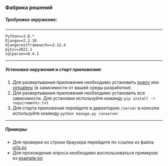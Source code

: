 ### Фабрика решений

##### Требуемое окружение:
---
    Python==3.8.*
    Django==2.2.10
    djangorestframework==3.12.4
    pytz==2021.1
    sqlparse==0.4.1
---
##### Установка окружения и старт приложения:
  1. Для развертывания приложения необходимо установить [pyenv](https://github.com/pyenv/pyenv) или [virtualenv](https://github.com/pyenv/pyenv)
  (в зависимости от вашей среды разработки)
  1. Для развертывания приложения необходимо установить все зависимости. Для установки используйте команду `pip install -r requirements.txt`
  1. Для старта приложения перейдите в директорию `/server` в консоли используйте команду `python manage.py runserver`
---
##### Примеры:
  * Для проверки из строки браузера перейдите по ccылка из файла [urls.py](https://github.com/GoldGromofon91/Projects/blob/master/%D0%A4%D0%B0%D0%B1%D1%80%D0%B8%D0%BA%D0%B0%20%D1%80%D0%B5%D1%88%D0%B5%D0%BD%D0%B8%D0%B9/server/polls/urls.py)
  * Для прохождения опроса необходимо воспользоваться примером из [example.txt](https://github.com/GoldGromofon91/Projects/blob/master/%D0%A4%D0%B0%D0%B1%D1%80%D0%B8%D0%BA%D0%B0%20%D1%80%D0%B5%D1%88%D0%B5%D0%BD%D0%B8%D0%B9/example.txt)
